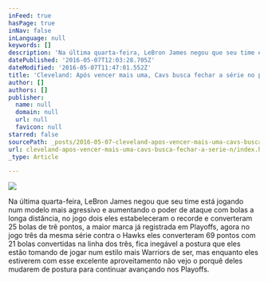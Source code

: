 ```yaml
---
inFeed: true
hasPage: true
inNav: false
inLanguage: null
keywords: []
description: 'Na última quarta-feira, LeBron James negou que seu time está jogando num modelo mais agressivo e aumentando o poder de ataque com bolas a longa distância, no jogo dois eles estabeleceram o recorde e converteram 25 bolas de trê pontos, a maior marca já registrada em Playoffs, agora no jogo três da mesma série contra o Hawks eles converteram 69 pontos com 21 bolas convertidas na linha dos três, fica inegável a postura que eles estão tomando de jogar num estilo mais Warriors de ser, mas enquanto eles estiverem com esse excelente aproveitamento não vejo o porquê deles mudarem de postura para continuar avançando nos Playoffs.'
datePublished: '2016-05-07T12:03:28.705Z'
dateModified: '2016-05-07T11:47:01.552Z'
title: 'Cleveland: Após vencer mais uma, Cavs busca fechar a série no próximo domingo '
author: []
authors: []
publisher:
  name: null
  domain: null
  url: null
  favicon: null
starred: false
sourcePath: _posts/2016-05-07-cleveland-apos-vencer-mais-uma-cavs-busca-fechar-a-serie-n.md
url: cleveland-apos-vencer-mais-uma-cavs-busca-fechar-a-serie-n/index.html
_type: Article

---
```

![](https://the-grid-user-content.s3-us-west-2.amazonaws.com/a94c2fc9-76e4-41b1-a3bd-92f4f3a74718.jpg)

Na última quarta-feira, LeBron James negou que seu time está jogando num modelo mais agressivo e aumentando o poder de ataque com bolas a longa distância, no jogo dois eles estabeleceram o recorde e converteram 25 bolas de trê pontos, a maior marca já registrada em Playoffs, agora no jogo três da mesma série contra o Hawks eles converteram 69 pontos com 21 bolas convertidas na linha dos três, fica inegável a postura que eles estão tomando de jogar num estilo mais Warriors de ser, mas enquanto eles estiverem com esse excelente aproveitamento não vejo o porquê deles mudarem de postura para continuar avançando nos Playoffs.